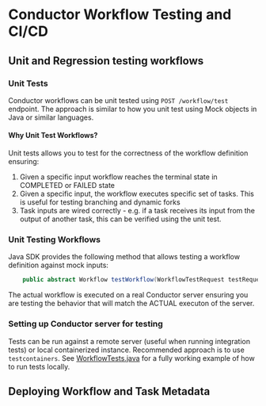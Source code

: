 # Conductor Workflow Testing and CI/CD

## Unit and Regression testing workflows

### Unit Tests
Conductor workflows can be unit tested using `POST /workflow/test` endpoint.
The approach is similar to how you unit test using Mock objects in Java or similar languages.

#### Why Unit Test Workflows?
Unit tests allows you to test for the correctness of the workflow definition ensuring:
1. Given a specific input workflow reaches the terminal state in COMPLETED or FAILED state
2. Given a specific input, the workflow executes specific set of tasks. This is useful for testing branching and dynamic forks
3. Task inputs are wired correctly - e.g. if a task receives its input from the output of another task, this can be verified using the unit test.

### Unit Testing Workflows
Java SDK provides the following method that allows testing a workflow definition against mock inputs:
```java
    public abstract Workflow testWorkflow(WorkflowTestRequest testRequest);
```
The actual workflow is executed on a real Conductor server ensuring you are testing the behavior that will match the ACTUAL executon of the server.

### Setting up Conductor server for testing
Tests can be run against a remote server (useful when running integration tests) or local containerized instance.  Recommended approach is to use `testcontainers`.
See [WorkflowTests.java](src/test/java/io/orkes/conductor/cicd/workflows/WorkflowTests.java) for a fully working example of how to run tests locally. 



## Deploying Workflow and Task Metadata